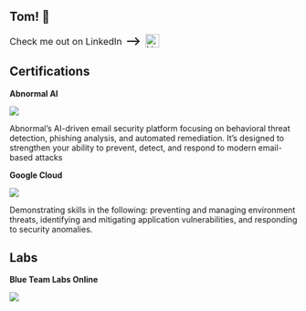 ## Tom! :wave:

<p style="display: flex; align-items: center; gap: 8px;">
  <span style="font-size: 16px;">
    Check me out on LinkedIn 
    <span style="font-size: 20px; font-weight: bold; margin-left: 2px;">⟶</span>
  </span>
  <a href="https://www.linkedin.com/in/tom-seaborne" target="_blank">
    <img src="https://cdn.jsdelivr.net/gh/devicons/devicon/icons/linkedin/linkedin-original.svg" alt="LinkedIn" width="24" style="vertical-align: middle;" />
  </a>
</p>


## Certifications
**Abnormal AI**

<a href="https://abnormal-academy.workramp.io/certificate/byFK91m6kw" target="_blank" rel="noopener noreferrer">
  <img src="https://img.shields.io/badge/-Abnormal%20Security%20Essentials-4B0082?style=for-the-badge&logo=artstation&logoColor=white" />
</a>

Abnormal’s AI-driven email security platform focusing on behavioral threat detection, phishing analysis, and automated remediation. It’s designed to strengthen your ability to prevent, detect, and respond to modern email-based attacks

**Google Cloud**

<a href="https://www.linkedin.com/in/tom-seaborne-01b2ba167/" target="_blank">
  <img src="https://img.shields.io/badge/-Mitigate%20Threats%20and%20Vulnerabilities%20with%20Security%20Command%20Center%20Skill-0066CC?style=for-the-badge&logo=google&logoColor=white" />
</a>

Demonstrating skills in the following: preventing and managing environment threats, identifying and mitigating application vulnerabilities, and responding to security anomalies.

## Labs
**Blue Team Labs Online**

<a href="https://github.com/TomSeaborne/Blue-Team-Labs" target="_blank">
  <img src="https://img.shields.io/badge/-Blue%20Team%20Labs%20Online-ADD8E6?style=for-the-badge&logo=shield&logoColor=white" />
</a>
